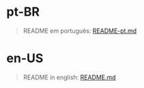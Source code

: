 # pt-BR

> README em português: [README-pt.md](./docs/README-pt.md)

# en-US

> README in english: [README.md](./docs/README-en.md)